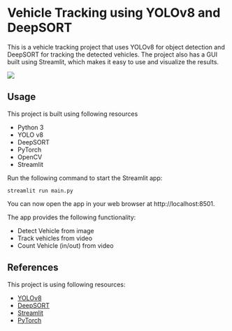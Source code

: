 
# Vehicle Tracking using YOLOv8 and DeepSORT

This is a vehicle tracking project that uses YOLOv8 for object detection and DeepSORT for tracking the detected vehicles. The project also has a GUI built using Streamlit, which makes it easy to use and visualize the results.

<img src="img/of-2.gif">

## Usage

This project is built using following resources

- Python 3
- YOLO v8
- DeepSORT
- PyTorch
- OpenCV
- Streamlit

Run the following command to start the Streamlit app:

```
streamlit run main.py
```

You can now open the app in your web browser at http://localhost:8501.

The app provides the following functionality:

- Detect Vehicle from image
- Track vehicles from video
- Count Vehicle (in/out) from video


## References

This project is using following resources:

- [YOLOv8](https://github.com/ultralytics/ultralytics)
- [DeepSORT](https://github.com/nwojke/deep_sort)
- [Streamlit](https://streamlit.io/)
- [PyTorch](https://pytorch.org/)
